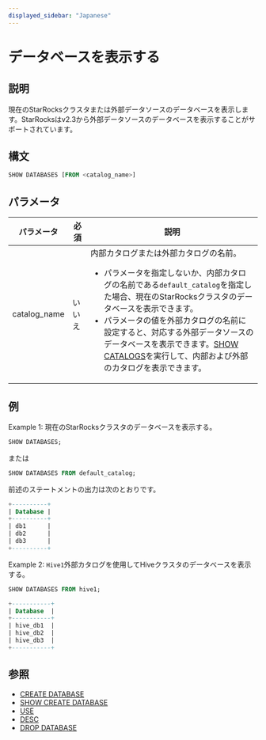 ```yaml
---
displayed_sidebar: "Japanese"
---
```


# データベースを表示する

## 説明

現在のStarRocksクラスタまたは外部データソースのデータベースを表示します。StarRocksはv2.3から外部データソースのデータベースを表示することがサポートされています。

## 構文

```SQL
SHOW DATABASES [FROM <catalog_name>]
```

## パラメータ

| **パラメータ**  | **必須** | **説明**                                              |
| ---------------- | -------- | ------------------------------------------------------ |
| catalog_name     | いいえ     | 内部カタログまたは外部カタログの名前。<ul><li>パラメータを指定しないか、内部カタログの名前である`default_catalog`を指定した場合、現在のStarRocksクラスタのデータベースを表示できます。</li><li>パラメータの値を外部カタログの名前に設定すると、対応する外部データソースのデータベースを表示できます。[SHOW CATALOGS](SHOW_CATALOGS.md)を実行して、内部および外部のカタログを表示できます。</li></ul> |

## 例

Example 1: 現在のStarRocksクラスタのデータベースを表示する。

```SQL
SHOW DATABASES;
```

または

```SQL
SHOW DATABASES FROM default_catalog;
```

前述のステートメントの出力は次のとおりです。

```SQL
+----------+
| Database |
+----------+
| db1      |
| db2      |
| db3      |
+----------+
```

Example 2: `Hive1`外部カタログを使用してHiveクラスタのデータベースを表示する。

```SQL
SHOW DATABASES FROM hive1;

+-----------+
| Database  |
+-----------+
| hive_db1  |
| hive_db2  |
| hive_db3  |
+-----------+
```

## 参照

- [CREATE DATABASE](../data-definition/CREATE_DATABASE.md)
- [SHOW CREATE DATABASE](SHOW_CREATE_DATABASE.md)
- [USE](../data-definition/USE.md)
- [DESC](../Utility/DESCRIBE.md)
- [DROP DATABASE](../data-definition/DROP_DATABASE.md)